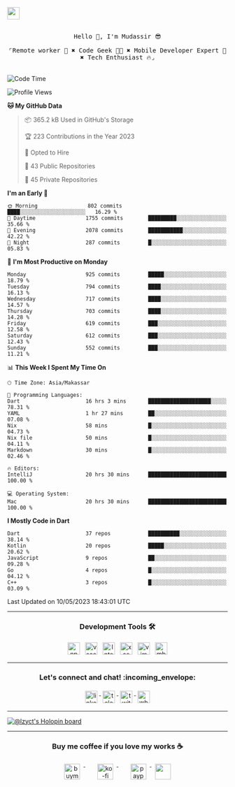

<a href = "mailto: hey.mudassir@gmail.com">
<img src="https://github.com/ukieTux/ukieTux/blob/master/open2work.svg"  height=28  /></a>
<br/>
<br/>
<p align="center">
  <samp>
   Hello 👋,  I'm Mudassir 😎
    <br><br>
    ⌜Remote worker 💼 ✖︎ Code Geek 👨‍💻 ✖︎  Mobile Developer Expert 📱 ✖︎ Tech Enthusiast 🔥⌟
  </samp>
<br><br>


<!--START_SECTION:waka-->
![Code Time](http://img.shields.io/badge/Code%20Time-4%2C824%20hrs%2026%20mins-blue)

![Profile Views](http://img.shields.io/badge/Profile%20Views-0-blue)

**🐱 My GitHub Data** 

> 📦 365.2 kB Used in GitHub's Storage 
 > 
> 🏆 223 Contributions in the Year 2023
 > 
> 💼 Opted to Hire
 > 
> 📜 43 Public Repositories 
 > 
> 🔑 45 Private Repositories 
 > 
**I'm an Early 🐤** 

```text
🌞 Morning                802 commits         ████░░░░░░░░░░░░░░░░░░░░░   16.29 % 
🌆 Daytime                1755 commits        █████████░░░░░░░░░░░░░░░░   35.66 % 
🌃 Evening                2078 commits        ███████████░░░░░░░░░░░░░░   42.22 % 
🌙 Night                  287 commits         █░░░░░░░░░░░░░░░░░░░░░░░░   05.83 % 
```
📅 **I'm Most Productive on Monday** 

```text
Monday                   925 commits         █████░░░░░░░░░░░░░░░░░░░░   18.79 % 
Tuesday                  794 commits         ████░░░░░░░░░░░░░░░░░░░░░   16.13 % 
Wednesday                717 commits         ████░░░░░░░░░░░░░░░░░░░░░   14.57 % 
Thursday                 703 commits         ████░░░░░░░░░░░░░░░░░░░░░   14.28 % 
Friday                   619 commits         ███░░░░░░░░░░░░░░░░░░░░░░   12.58 % 
Saturday                 612 commits         ███░░░░░░░░░░░░░░░░░░░░░░   12.43 % 
Sunday                   552 commits         ███░░░░░░░░░░░░░░░░░░░░░░   11.21 % 
```


📊 **This Week I Spent My Time On** 

```text
🕑︎ Time Zone: Asia/Makassar

💬 Programming Languages: 
Dart                     16 hrs 3 mins       ████████████████████░░░░░   78.31 % 
YAML                     1 hr 27 mins        ██░░░░░░░░░░░░░░░░░░░░░░░   07.08 % 
Nix                      58 mins             █░░░░░░░░░░░░░░░░░░░░░░░░   04.73 % 
Nix file                 50 mins             █░░░░░░░░░░░░░░░░░░░░░░░░   04.11 % 
Markdown                 30 mins             █░░░░░░░░░░░░░░░░░░░░░░░░   02.46 % 

🔥 Editors: 
IntelliJ                 20 hrs 30 mins      █████████████████████████   100.00 % 

💻 Operating System: 
Mac                      20 hrs 30 mins      █████████████████████████   100.00 % 
```

**I Mostly Code in Dart** 

```text
Dart                     37 repos            ██████████░░░░░░░░░░░░░░░   38.14 % 
Kotlin                   20 repos            █████░░░░░░░░░░░░░░░░░░░░   20.62 % 
JavaScript               9 repos             ██░░░░░░░░░░░░░░░░░░░░░░░   09.28 % 
Go                       4 repos             █░░░░░░░░░░░░░░░░░░░░░░░░   04.12 % 
C++                      3 repos             █░░░░░░░░░░░░░░░░░░░░░░░░   03.09 % 
```




 Last Updated on 10/05/2023 18:43:01 UTC
<!--END_SECTION:waka-->



---

<h3 align="center">Development Tools 🛠</h3>


<p align="center">

  <!-- For more icons please follow  https://github.com/ukieTux/ColoredBadges -->

  <img src="https://github.com/ukieTux/ukieTux/blob/master/assets/npm.svg" alt="npm" style="vertical-align:top;margin:4px" height=28>
  <img src="https://github.com/ukieTux/ukieTux/blob/master/assets/visualstudio_code.svg" alt="vscode" style="vertical-align:top; margin:4px" height=28>
  <img src="https://github.com/ukieTux/ukieTux/blob/master/assets/jetbrains_intellij.svg" alt="Intellij CE" style="vertical-align:top; margin:4px" height=28>
   <img src="https://github.com/ukieTux/ukieTux/blob/master/assets/xcode.svg" alt="xcode" style="vertical-align:top; margin:4px" height=28>
    <img src="https://github.com/ukieTux/ukieTux/blob/master/assets/vim.svg" alt="vim" style="vertical-align:top; margin:4px" height=28>
    
   <img src="https://github.com/ukieTux/ukieTux/blob/master/assets/mac.svg" alt="mbp2018" style="vertical-align:top; margin:4px" height=28>

---

<h3 align="center">Let's connect and chat! :incoming_envelope:</h3>
<p align="center">
  <a href="https://www.linkedin.com/in/mudassir-321462139/" target="_blank">
    <img src="https://github.com/ukieTux/ukieTux/blob/master/assets/linkedin.svg" alt="linkedin" style="vertical-align:top; margin:4px" height=28>
  </a>
  <a href="https://t.me/ukieTux" target="_blank">
    <img src="https://github.com/ukieTux/ukieTux/blob/master/assets/telegram.svg" alt="telegram" style="vertical-align:top; margin:4px" height=28>
  </a>
  <a href="https://twitter.com/ukieTux" target="_blank">
    <img src="https://github.com/ukieTux/ukieTux/blob/master/assets/twitter.svg" alt="twitter" style="vertical-align:top; margin:4px" height=28>
  </a>
  <a href="https://api.whatsapp.com/send?phone=628114441069&text=&source=&data=&app_absent=" target="_blank">
    <img src="https://github.com/ukieTux/ukieTux/blob/master/assets/whatsapp.svg" alt="whatsapp" style="vertical-align:top; margin:4px" height=28>
  </a>
</p>

---
[![@lzyct's Holopin board](https://holopin.me/lzyct)](https://holopin.io/@lzyct)

---
<h3 align="center">Buy me coffee if you love my works ☕️</h3>
<p align="center">
  <a href="https://www.buymeacoffee.com/Lzyct" target="_blank">
    <img src="https://www.buymeacoffee.com/assets/img/guidelines/download-assets-sm-2.svg" alt="buymeacoffe" style="vertical-align:top; margin:8px" height="36">
  </a>&nbsp;&nbsp;&nbsp;&nbsp;
   <a href="https://ko-fi.com/Lzyct" target="_blank">
    <img src="https://help.ko-fi.com/system/photos/3604/0095/9793/logo_circle.png" alt="ko-fi" style="vertical-align:top; margin:8px" height="36">
  </a>&nbsp;&nbsp;&nbsp;&nbsp;
  <a href="https://paypal.me/ukieTux" target="_blank">
    <img src="https://blog.zoom.us/wp-content/uploads/2019/08/paypal.png" alt="paypal" style="vertical-align:top; margin:8px" height="36">
  </a>
  <a href="https://saweria.co/Lzyct" target="_blank">
   <img src="https://1.bp.blogspot.com/-7OuHSxaNk6A/X92QPg8L9kI/AAAAAAAAG0E/lUzKf_uuVP8jCqvXpA7juh_l-TfK2jnbwCLcBGAsYHQ/s16000/SAWERIA.webp" style="vertical-align:top; margin:8px" height="36">
  </a>
</p>
<br><br>
